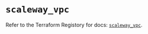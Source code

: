 # `scaleway_vpc`

Refer to the Terraform Registory for docs: [`scaleway_vpc`](https://registry.terraform.io/providers/scaleway/scaleway/2.21.0/docs/resources/vpc).
